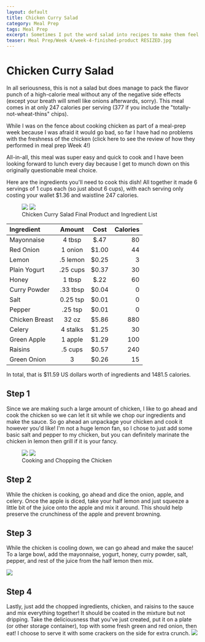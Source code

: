 ```yaml
---
layout: default
title: Chicken Curry Salad
category: Meal Prep
tags: Meal Prep
excerpt: Sometimes I put the word salad into recipes to make them feel healthier than they are...
teaser: Meal Prep/Week 4/week-4-finished-product RESIZED.jpg
---
```

# Chicken Curry Salad

In all seriousness, this is not a salad but does manage to pack the flavor punch of a high-calorie meal without any of the negative side effects (except your breath will smell like onions afterwards, sorry). This meal comes in at only 247 calories per serving (377 if you include the "totally-not-wheat-thins" chips). 

While I was on the fence about cooking chicken as part of a meal-prep week because I was afraid it would go bad, so far I have had no problems with the freshness of the chicken (click here to see the review of how they performed in meal prep Week 4!)

All-in-all, this meal was super easy and quick to cook and I have been looking forward to lunch every day because I get to munch down on this originally questionable meal choice. 

Here are the ingredients you'll need to cook this dish! All together it made 6 servings of 1 cups each (so just about 6 cups), with each serving only costing your wallet $1.36 and waistline 247 calories. 

<figure class="half">
  <img src="{{ site.url }}/images/Meal Prep/Week 4/Chicken Curry Salad/Close Up of Chicken Curry RESIZED.jpg">
  <img src="{{ site.url }}/images/Meal Prep/Week 4/Chicken Curry Salad/Chicken Curry Salad Ingredients RESIZED.jpg">
	<figcaption>Chicken Curry Salad Final Product and Ingredient List</figcaption>
</figure>

**Ingredient** | **Amount** | **Cost** |   **Calories**
|:------------- |:-------------:| :-----:|   -----:|
Mayonnaise|	4 tbsp	| $.47 |	80
Red Onion |1 onion |$1.00| 44
Lemon|	.5 lemon	| $0.25 |	3
Plain Yogurt|	.25	cups	| $0.37 |	30
Honey	|1	tbsp|	 $.22 	| 60
Curry Powder|	.33	tbsp|	 $0.04 |	0
Salt|	0.25	tsp|	 $0.01 |	0
Pepper	| .25 tsp	| $0.01 |	0
Chicken Breast|	32 oz	| $5.86 |	880
Celery|	4	stalks |	 $1.25|	30
Green Apple|	1 apple	| $1.29 |	100
Raisins	| .5 cups	| $0.57 |	240
Green Onion|	3	|	 $0.26 |	15

In total, that is $11.59 US dollars worth of ingredients and 1481.5 calories.

<h2> Step 1 </h2>

Since we are making such a large amount of chicken, I like to go ahead and cook the chicken so we can let it sit while we chop our ingredients and make the sauce. So go ahead an unpackage your chicken and cook it however you'd like! I'm not a huge lemon fan, so I chose to just add some basic salt and pepper to my chicken, but you can definitely marinate the chicken in lemon then grill if it is your fancy. 

<figure class="half">
  <img src="{{ site.url }}/images/Meal Prep/Week 4/Chicken Curry Salad/Chicken in Pan RESIZED.jpg">
  <img src="{{ site.url }}/images/Meal Prep/Week 4/Chicken Curry Salad/Chopped Chicken RESIZED.jpg">
	<figcaption>Cooking and Chopping the Chicken</figcaption>
</figure>

<h2> Step 2 </h2>

While the chicken is cooking, go ahead and dice the onion, apple, and celery. Once the apple is diced, take your half lemon and just squeeze a little bit of the juice onto the apple and mix it around. This should help preserve the crunchiness of the apple and prevent browning. 

<h2> Step 3 </h2>

While the chicken is cooling down, we can go ahead and make the sauce! To a large bowl, add the mayonnaise, yogurt, honey, curry powder, salt, pepper, and rest of the juice from the half lemon then mix. 

<img src="{{ site.url }}/images/Meal Prep/Week 4/Chicken Curry Salad/Chopped Ingredients and Sauce RESIZED.jpg">

<h2> Step 4 </h2>
Lastly, just add the chopped ingredients, chicken, and raisins to the sauce and mix everything together! It should be coated in the mixture but not dripping. Take the deliciousness that you've just created, put it on a plate (or other storage container), top with some fresh green and red onion, then eat! I choose to serve it with some crackers on the side for extra crunch. 


<img src="{{ site.url }}/images/Meal Prep/Week 4/Chicken Curry Salad/Close Up of Chicken Curry.jpg">

